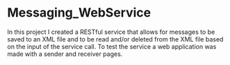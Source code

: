 # Messaging_WebService
In this project I created a RESTful service that allows for messages to be saved to an XML file and to be read and/or deleted from the XML file based on the input of the service call. To test the service a web application was made with a sender and receiver pages.
